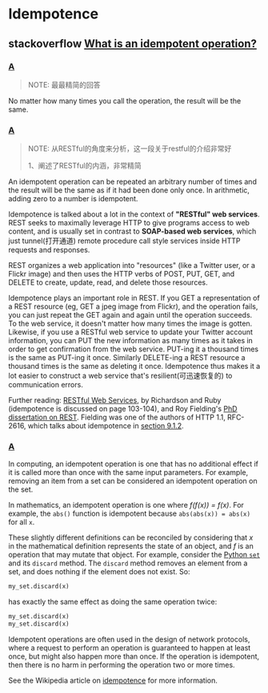 # Idempotence



## stackoverflow [What is an idempotent operation?](https://stackoverflow.com/questions/1077412/what-is-an-idempotent-operation)



### [A](https://stackoverflow.com/a/1077420)

> NOTE: 最最精简的回答

No matter how many times you call the operation, the result will be the same.

### [A](https://stackoverflow.com/a/1077489)

> NOTE: 从RESTful的角度来分析，这一段关于restful的介绍非常好
>
> 1、阐述了RESTful的内涵，非常精简

An idempotent operation can be repeated an arbitrary number of times and the result will be the same as if it had been done only once. In arithmetic, adding zero to a number is idempotent.

Idempotence is talked about a lot in the context of **"RESTful" web services**. REST seeks to maximally leverage HTTP to give programs access to web content, and is usually set in contrast to **SOAP-based web services**, which just tunnel(打开通道) remote procedure call style services inside HTTP requests and responses.

REST organizes a web application into "resources" (like a Twitter user, or a Flickr image) and then uses the HTTP verbs of POST, PUT, GET, and DELETE to create, update, read, and delete those resources.

Idempotence plays an important role in REST. If you GET a representation of a REST resource (eg, GET a jpeg image from Flickr), and the operation fails, you can just repeat the GET again and again until the operation succeeds. To the web service, it doesn't matter how many times the image is gotten. Likewise, if you use a RESTful web service to update your Twitter account information, you can PUT the new information as many times as it takes in order to get confirmation from the web service. PUT-ing it a thousand times is the same as PUT-ing it once. Similarly DELETE-ing a REST resource a thousand times is the same as deleting it once. Idempotence thus makes it a lot easier to construct a web service that's resilient(可迅速恢复的) to communication errors.

Further reading: [RESTful Web Services](https://rads.stackoverflow.com/amzn/click/com/0596529260), by Richardson and Ruby (idempotence is discussed on page 103-104), and Roy Fielding's [PhD dissertation on REST](http://www.ics.uci.edu/~fielding/pubs/dissertation/top.htm). Fielding was one of the authors of HTTP 1.1, RFC-2616, which talks about idempotence in [section 9.1.2](http://www.w3.org/Protocols/rfc2616/rfc2616-sec9.html).



### [A](https://stackoverflow.com/a/1077421)

In computing, an idempotent operation is one that has no additional effect if it is called more than once with the same input parameters. For example, removing an item from a set can be considered an idempotent operation on the set.

In mathematics, an idempotent operation is one where *f(f(x)) = f(x)*. For example, the `abs()` function is idempotent because `abs(abs(x)) = abs(x)` for all `x`.

These slightly different definitions can be reconciled by considering that *x* in the mathematical definition represents the state of an object, and *f* is an operation that may mutate that object. For example, consider the [Python `set`](https://docs.python.org/2/library/stdtypes.html#set) and its `discard` method. The `discard` method removes an element from a set, and does nothing if the element does not exist. So:

```python
my_set.discard(x)
```

has exactly the same effect as doing the same operation twice:

```python
my_set.discard(x)
my_set.discard(x)
```

Idempotent operations are often used in the design of network protocols, where a request to perform an operation is guaranteed to happen at least once, but might also happen more than once. If the operation is idempotent, then there is no harm in performing the operation two or more times.

See the Wikipedia article on [idempotence](http://en.wikipedia.org/wiki/Idempotence) for more information.